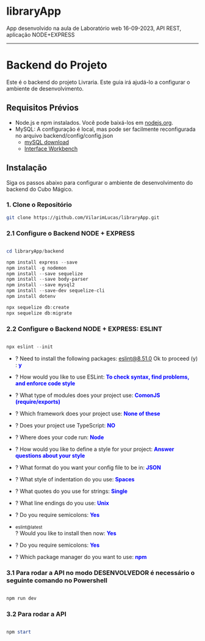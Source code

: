 # libraryApp
App desenvolvido na aula de Laboratório web 16-09-2023, API REST, aplicação NODE+EXPRESS

--------------------

# Backend do Projeto

Este é o backend do projeto Livraria. Este guia irá ajudá-lo a configurar o ambiente de desenvolvimento.

## Requisitos Prévios

- Node.js e npm instalados. Você pode baixá-los em [nodejs.org](https://nodejs.org/).
- MySQL: A configuração é local, mas pode ser facilmente reconfigurada no arquivo backend/config/config.json
    - [mySQL download](https://dev.mysql.com/downloads/installer/)
    - [Interface Workbench](https://dev.mysql.com/downloads/workbench/)

## Instalação

Siga os passos abaixo para configurar o ambiente de desenvolvimento do backend do Cubo Mágico.

### 1. Clone o Repositório


```bash
git clone https://github.com/VilarimLucas/libraryApp.git
```
### 2.1 Configure o Backend NODE + EXPRESS
```powershell

cd libraryApp/backend

npm install express --save
npm install -g nodemon
npm install --save sequelize
npm install --save body-parser
npm install --save mysql2
npm install --save-dev sequelize-cli
npm install dotenv

npx sequelize db:create
npx sequelize db:migrate
```

### 2.2 Configure o Backend NODE + EXPRESS: ESLINT

```powershell

npx eslint --init
```
- ? Need to install the following packages: eslint@8.51.0 Ok to proceed (y) : <b style="color:blue">y</b>

- ? How would you like to use ESLint: <b style="color:blue">To check syntax, find problems, and enforce code style</b>

- ? What type of modules does your project use: <b style="color:blue">ComonJS (require/exports)</b>

- ? Which framework does your project use: <b style="color:blue">None of these</b>

- ? Does your  project use TypeScript: <b style="color:blue">NO</b>

- ? Where does your code run: <b style="color:blue">Node</b>

- ? How would you like to define a style for your project: <b style="color:blue">Answer questions about your style</b>

- ? What format do you want your config file to be in: <b style="color:blue">JSON</b>

- ? What style of indentation do you use: <b style="color:blue">Spaces</b>

- ? What quotes do you use for strings: <b style="color:blue">Single</b>

- ? What line endings do you use: <b style="color:blue">Unix</b>

- ? Do you require semicolons: <b style="color:blue">Yes</b>

- <small>eslint@latest</small></br> ? Would you like to install then now:  <b style="color:blue">Yes</b>

- ? Do you require semicolons: <b style="color:blue">Yes</b>

- ? Which package manager do you want to use: <b style="color:blue">npm</b>



### 3.1 Para rodar a API no modo DESENVOLVEDOR é necessário o seguinte comando no Powershell
```powershell

npm run dev
```

### 3.2 Para rodar a API
```powershell

npm start
```






